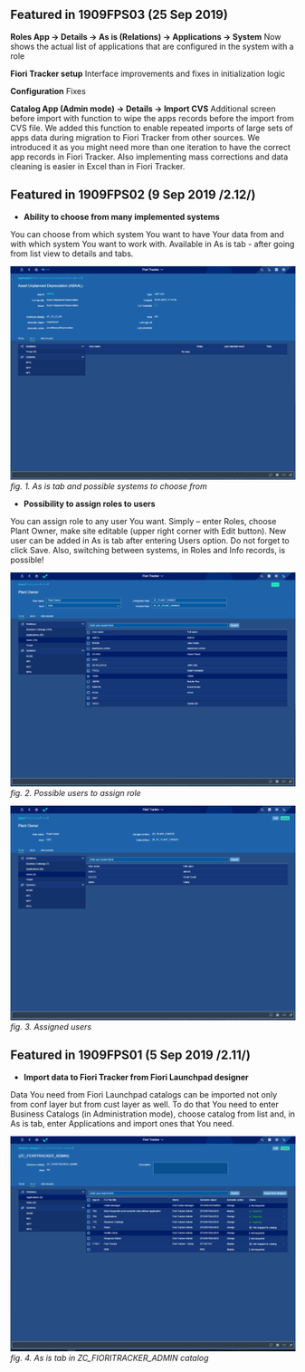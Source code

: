 ## Featured in 1909FPS03 (25 Sep 2019)

**Roles App -> Details -> As is (Relations) -> Applications -> System**
Now shows the actual list of applications that are configured in the system with a role

**Fiori Tracker setup**
Interface improvements and fixes in initialization logic

**Configuration**
Fixes

**Catalog App (Admin mode) -> Details -> Import CVS**
Additional screen before import with function to wipe the apps records before the import from CVS file. We added this function to enable repeated imports of large sets of apps data during migration to Fiori Tracker from other sources. We introduced it as you might need more than one iteration to have the correct app records in Fiori Tracker. Also implementing mass corrections and data cleaning is easier in Excel than in Fiori Tracker. 

## Featured in 1909FPS02 (9 Sep 2019 /2.12/)

- **Ability to choose from many implemented systems**

You can choose from which system You want to have Your data from and with which system You want to work with. Available in As is tab - after going from list view to details and tabs. 

![](/res/chose_from_many_systems.png)
*fig. 1. As is tab and possible systems to choose from*

- **Possibility to assign roles to users** 

You can assign role to any user You want. Simply – enter Roles, choose Plant Owner, make site editable (upper right corner with Edit button). New user can be added in As is tab after entering Users option. Do not forget to click Save. Also, switching between systems, in Roles and Info records, is possible! 

![](/res/users_to_assign_role.png)
*fig. 2. Possible users to assign role*

![](/res/assigned_users.png)
*fig. 3. Assigned users*

## Featured in 1909FPS01 (5 Sep 2019 /2.11/)

- **Import data to Fiori Tracker from Fiori Launchpad designer** 

Data You need from Fiori Launchpad catalogs can be imported not only from conf layer but from cust layer as well. To do that You need to enter Business Catalogs (in Administration mode), choose catalog from list and, in As is tab, enter Applications and import ones that You need. 

![](/res/as_is_import.png)
*fig. 4. As is tab in ZC_FIORITRACKER_ADMIN catalog*
